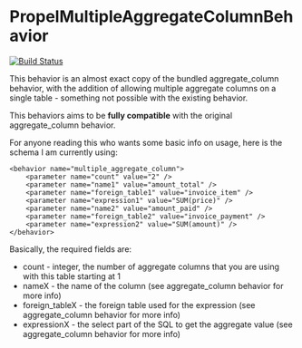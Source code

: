 PropelMultipleAggregateColumnBehavior
===================

[![Build Status](https://secure.travis-ci.org/K-Phoen/PropelMultipleAggregateColumnBehavior.png?branch=master)](https://travis-ci.org/K-Phoen/PropelMultipleAggregateColumnBehavior)

This behavior is an almost exact copy of the bundled aggregate_column behavior,
with the addition of allowing multiple aggregate columns on a single table -
something not possible with the existing behavior.

This behaviors aims to be **fully compatible** with the original aggregate_column
behavior.

For anyone reading this who wants some basic info on usage, here is the schema I am currently using:

    <behavior name="multiple_aggregate_column">
        <parameter name="count" value="2" />
        <parameter name="name1" value="amount_total" />
        <parameter name="foreign_table1" value="invoice_item" />
        <parameter name="expression1" value="SUM(price)" />
        <parameter name="name2" value="amount_paid" />
        <parameter name="foreign_table2" value="invoice_payment" />
        <parameter name="expression2" value="SUM(amount)" />
    </behavior>

Basically, the required fields are:

* count - integer, the number of aggregate columns that you are using with this table starting at 1
* nameX - the name of the column (see aggregate_column behavior for more info)
* foreign_tableX - the foreign table used for the expression (see aggregate_column behavior for more info)
* expressionX - the select part of the SQL to get the aggregate value (see aggregate_column behavior for more info)
